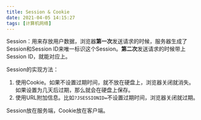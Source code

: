 ```yaml
---
title: Session & Cookie
date: 2021-04-05 14:15:27
tags: [计算机网络]
---
```


Session：用来存放用户数据，浏览器**第一次**发送请求的时候，服务器生成了Session和Session ID来唯一标识这个Session。**第二次**发送请求的时候带上Session ID，就能对应上。

Session的实现方法：

1. 使用Cookie。如果不设置过期时间，就不放在硬盘上，浏览器关闭就消失。如果设置为几天后过期，那么就会在硬盘上保存。
2. 使用URL附加信息。比如```?JSESSIONID=```不设置过期时间，浏览器关闭就过期。

Session放在服务端，Cookie放在客户端。